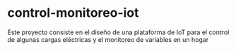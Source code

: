 # control-monitoreo-iot
Este proyecto consiste en el diseño de una plataforma de IoT para el control de algunas cargas eléctricas y el monitoreo de variables en un hogar
